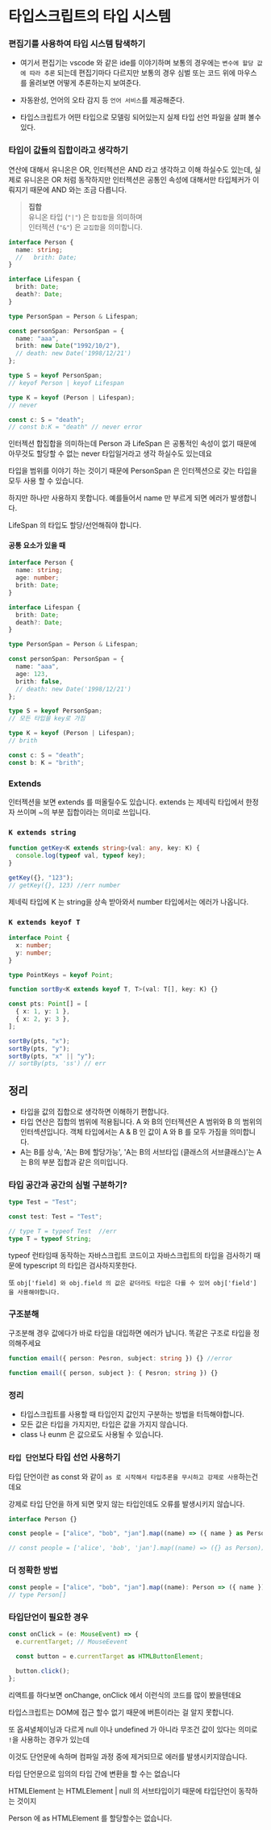 # 타입스크립트의 타입 시스템

### **편집기를 사용하여 타입 시스템 탐색하기**

- 여기서 편집기는 vscode 와 같은 ide를 이야기하며 보통의 경우에는 `변수에 할당 값에 따라 추론` 되는데 편집기마다 다르지만 보통의 경우 심벌 또는 코드 위에 마우스를 올려보면 어떻게 추론하는지 보여준다.

- 자동완성, 언어의 오타 감지 등 `언어 서비스`를 제공해준다.
- 타입스크립트가 어떤 타입으로 모델링 되어있는지 실제 타입 선언 파일을 살펴 볼수 있다.

### **타입이 값들의 집합이라고 생각하기**

연산에 대해서 유니온은 OR, 인터젝션은 AND 라고 생각하고 이해 하실수도 있는데, 실제로 유니온은 OR 처럼 동작하지만 인터젝션은 공통인 속성에 대해서만 타입체커가 이뤄지기 때문에 AND 와는 조금 다릅니다.

> **집합**  
> 유니온 타입 (`"|"`) 은 `합집합`을 의미하며  
> 인터젝션 (`"&"`) 은 `교집합`을 의미합니다.

```typescript
interface Person {
  name: string;
  //   brith: Date;
}

interface Lifespan {
  brith: Date;
  death?: Date;
}

type PersonSpan = Person & Lifespan;

const personSpan: PersonSpan = {
  name: "aaa",
  brith: new Date("1992/10/2"),
  // death: new Date('1998/12/21')
};

type S = keyof PersonSpan;
// keyof Person | keyof Lifespan

type K = keyof (Person | Lifespan);
// never

const c: S = "death";
// const b:K = "death" // never error
```

인터젝션 합집합을 의미하는데 Person 과 LifeSpan 은 공통적인 속성이 없기 때문에 아무것도 할당할 수 없는 never 타입일거라고 생각 하실수도 있는데요

타입을 범위를 이야기 하는 것이기 때문에 PersonSpan 은 인터젝션으로 갖는 타입을 모두 사용 할 수 있습니다.

하지만 하나만 사용하지 못합니다. 예를들어서 name 만 부르게 되면 에러가 발생합니다.

LifeSpan 의 타입도 할당/선언해줘야 합니다.

#### **공통 요소가 있을 때**

```typescript
interface Person {
  name: string;
  age: number;
  brith: Date;
}

interface Lifespan {
  brith: Date;
  death?: Date;
}

type PersonSpan = Person & Lifespan;

const personSpan: PersonSpan = {
  name: "aaa",
  age: 123,
  brith: false,
  // death: new Date('1998/12/21')
};

type S = keyof PersonSpan;
// 모든 타입을 key로 가짐

type K = keyof (Person | Lifespan);
// brith

const c: S = "death";
const b: K = "brith";
```

### **Extends**

인터젝션을 보면 extends 를 떠올릴수도 있습니다.
extends 는 제네릭 타입에서 한정자 쓰이며 ~의 부분 집합이라는 의미로 쓰입니다.

### **`K extends string`**

```ts
function getKey<K extends string>(val: any, key: K) {
  console.log(typeof val, typeof key);
}

getKey({}, "123");
// getKey({}, 123) //err number
```

제네릭 타입에 K 는 string을 상속 받아와서 number 타입에서는 에러가 나옵니다.

### **`K extends keyof T`**

```ts
interface Point {
  x: number;
  y: number;
}

type PointKeys = keyof Point;

function sortBy<K extends keyof T, T>(val: T[], key: K) {}

const pts: Point[] = [
  { x: 1, y: 1 },
  { x: 2, y: 3 },
];

sortBy(pts, "x");
sortBy(pts, "y");
sortBy(pts, "x" || "y");
// sortBy(pts, 'ss') // err
```

## **정리**

- 타입을 값의 집합으로 생각하면 이해하기 편합니다.
- 타입 연산은 집합의 범위에 적용됩니다. A 와 B의 인터젝션은 A 범위와 B 의 범위의 인터섹션입니다. 객체 타입에서는 A & B 인 값이 A 와 B 를 모두 가짐을 의미합니다.
- A는 B를 상속, 'A는 B에 할당가능', 'A는 B의 서브타입 (클래스의 서브클래스)'는 A는 B의 부분 집합과 같은 의미입니다.

### **타입 공간과 공간의 심벌 구분하기?**

```ts
type Test = "Test";

const test: Test = "Test";

// type T = typeof Test  //err
type T = typeof String;
```

typeof 런타임때 동작하는 자바스크립트 코드이고 자바스크립트의 타입을 검사하기 때문에 typescript 의 타입은 검사하지못한다.

또 `obj['field] 와 obj.field 의 값은 같더라도 타입은 다를 수 있어 obj['field'] 을 사용해야합니다. `

### 구조분해

구조분해 경우 값에다가 바로 타입을 대입하면 에러가 납니다. 똑같은 구조로 타입을 정의해주세요

```ts
function email({ person: Pesron, subject: string }) {} //error

function email({ person, subject }: { Pesron; string }) {}
```

### **정리**

- 타입스크립트를 사용할 때 타입인지 값인지 구분하는 방법을 터득해야합니다.
- 모든 값은 타입을 가지지만, 타입은 값을 가지지 않습니다.
- class 나 eunm 은 값으로도 사용될 수 있습니다.

### **`타입 단언`보다 타입 선언 사용하기**

타입 단언이란 as const 와 같이 `as 로 시작해서 타입추론을 무시하고 강제로 사용`하는건데요

강제로 타입 단언을 하게 되면 맞지 않는 타입인데도 오류를 발생시키지 않습니다.

```ts
interface Person {}

const people = ["alice", "bob", "jan"].map((name) => ({ name } as Person));

// const people = ['alice', 'bob', 'jan'].map((name) => ({} as Person)) // 오류 없음
```

### 더 정확한 방법

```ts
const people = ["alice", "bob", "jan"].map((name): Person => ({ name }));
// type Person[]
```

### 타입단언이 필요한 경우

```ts
const onClick = (e: MouseEvent) => {
  e.currentTarget; // MouseEevent

  const button = e.currentTarget as HTMLButtonElement;

  button.click();
};
```

리액트를 하다보면 onChange, onClick 에서 이런식의 코드를 많이 봤을텐데요

타입스크립트는 DOM에 접근 할수 없기 때문에 버튼이라는 걸 알지 못합니다.

또 옵셔녈체이닝과 다르게 null 이나 undefined 가 아니라 무조건 값이 있다는 의미로 `!`을 사용하는 경우가 있는데

이것도 단언문에 속하며 컴파일 과정 중에 제거되므로 에러를 발생시키지않습니다.

타입 단언문으로 임의의 타입 간에 변환을 할 수는 없습니다

HTMLElement 는 HTMLElement | null 의 서브타입이기 때문에 타입단언이 동작하는 것이지

Person 에 as HTMLElement 를 할당할수는 없습니다.

